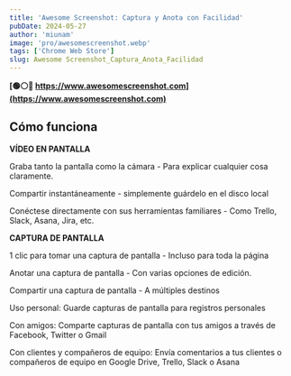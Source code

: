 ```yaml
---
title: 'Awesome Screenshot: Captura y Anota con Facilidad'
pubDate: 2024-05-27
author: 'miunam'
image: 'pro/awesomescreenshot.webp'
tags: ['Chrome Web Store']
slug: Awesome Screenshot_Captura_Anota_Facilidad
---
```

**[🟢⚪️🔴 https://www.awesomescreenshot.com](https://www.awesomescreenshot.com)**

## **Cómo funciona**

**VÍDEO EN PANTALLA**

Graba tanto la pantalla como la cámara - Para explicar cualquier cosa claramente.

Compartir instantáneamente - simplemente guárdelo en el disco local

Conéctese directamente con sus herramientas familiares - Como Trello, Slack, Asana, Jira, etc.

**CAPTURA DE PANTALLA**

1 clic para tomar una captura de pantalla - Incluso para toda la página

Anotar una captura de pantalla - Con varias opciones de edición.

Compartir una captura de pantalla - A múltiples destinos

Uso personal:
Guarde capturas de pantalla para registros personales

Con amigos:
Comparte capturas de pantalla con tus amigos a través de Facebook, Twitter o Gmail

Con clientes y compañeros de equipo:
Envía comentarios a tus clientes o compañeros de equipo en Google Drive, Trello, Slack o Asana